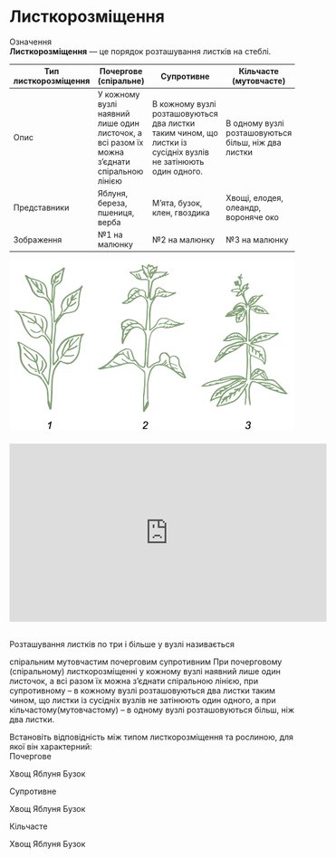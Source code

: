 
# Листкорозмiщення

<div class="eoz-wrap">
<span class="eoz">Означення</span>
<div class="eoz-text">
<b>Листкорозмiщення</b> — це порядок розташування листкiв на стеблi.
</div>
</div>

| Тип листкорозмiщення | Почергове (спiральне) | Супротивне | Кiльчасте (мутовчасте) |
| -- | -- | -- | -- |
| Опис | У кожному вузлi наявний лише один листочок, а всi разом їх можна з’єднати спiральною лiнiєю | В кожному вузлi розташовуються два листки таким чином, що листки iз сусiднiх вузлiв не затiнюють один одного. | В одному вузлi розташовуються бiльш, нiж два листки |
| Представники | Яблуня, береза, пшениця, верба | М’ята, бузок, клен, гвоздика | Хвощi, елодея, олеандр, вороняче око|
| Зображення | №1 на малюнку | №2 на малюнку | №3 на малюнку |
![Зображення для таблиці](lystky.png)


<div class="fluidMedia">
<iframe align="center" width="560" height="315" src="https://www.youtube.com/embed/aybNaPMWi3s" frameborder="0" allowfullscreen></iframe>
</div>
<div class="popup">
</div>

<br>
<quiz>
<question text="">
    <p>Розташування листкiв по три i бiльше у вузлi називається</p>
    <answer>спiральним</answer>
    <answer correct>мутовчастим</answer>
    <answer>почерговим</answer>
    <answer>супротивним</answer>
    <explanation>
    При почерговому (спiральному) листкорозмiщеннi у кожному вузлi наявний лише один листочок, а всi разом їх можна з’єднати спiральною лiнiєю, при супротивному – в кожному вузлi розташовуються два листки таким чином, що листки iз сусiднiх вузлiв не затiнюють один одного, а при кiльчастому(мутовчастому) – в одному вузлi розташовуються бiльш, нiж два листки.
    </explanation>
</question>
<question>
    <p>Встановiть вiдповiднiсть мiж типом листкорозмiщення та рослиною, для якої вiн характерний:<br>
    Почергове</p>
    <answer>Хвощ</answer>
    <answer correct>Яблуня</answer>
    <answer>Бузок</answer>
</question>
<question>
    <p>Супротивне</p>
    <answer>Хвощ</answer>
    <answer>Яблуня</answer>
    <answer correct>Бузок</answer>
</question>
<question>
    <p>Кiльчасте</p>
    <answer correct>Хвощ</answer>
    <answer>Яблуня</answer>
    <answer>Бузок</answer>
</question>
</quiz>

   